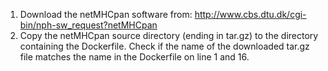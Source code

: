 1. Download the netMHCpan software from: http://www.cbs.dtu.dk/cgi-bin/nph-sw_request?netMHCpan
2. Copy the netMHCpan source directory (ending in tar.gz) to the directory containing the Dockerfile. Check if the name of the downloaded tar.gz file matches the name in the Dockerfile on line 1 and 16.
